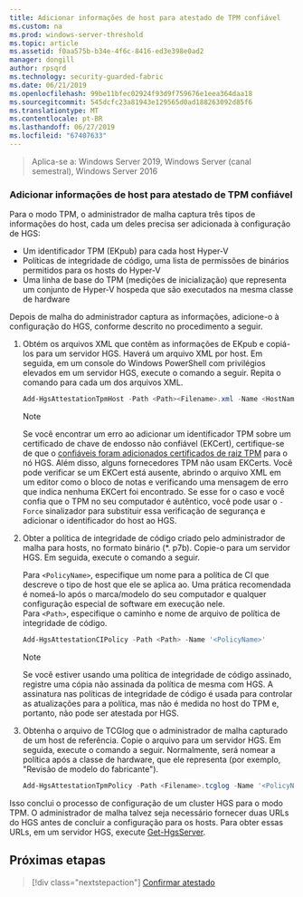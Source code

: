 ```yaml
---
title: Adicionar informações de host para atestado de TPM confiável
ms.custom: na
ms.prod: windows-server-threshold
ms.topic: article
ms.assetid: f0aa575b-b34e-4f6c-8416-ed3e398e0ad2
manager: dongill
author: rpsqrd
ms.technology: security-guarded-fabric
ms.date: 06/21/2019
ms.openlocfilehash: 99be11bfec02924f93d9f759676e1eea364daa18
ms.sourcegitcommit: 545dcfc23a81943e129565d0ad188263092d85f6
ms.translationtype: MT
ms.contentlocale: pt-BR
ms.lasthandoff: 06/27/2019
ms.locfileid: "67407633"
---
```

>Aplica-se a: Windows Server 2019, Windows Server (canal semestral), Windows Server 2016

### <a name="add-host-information-for-tpm-trusted-attestation"></a>Adicionar informações de host para atestado de TPM confiável

Para o modo TPM, o administrador de malha captura três tipos de informações do host, cada um deles precisa ser adicionada à configuração de HGS:

- Um identificador TPM (EKpub) para cada host Hyper-V
- Políticas de integridade de código, uma lista de permissões de binários permitidos para os hosts do Hyper-V
- Uma linha de base do TPM (medições de inicialização) que representa um conjunto de Hyper-V hospeda que são executados na mesma classe de hardware

Depois de malha do administrador captura as informações, adicione-o à configuração do HGS, conforme descrito no procedimento a seguir.

1. Obtém os arquivos XML que contêm as informações de EKpub e copiá-los para um servidor HGS. Haverá um arquivo XML por host. Em seguida, em um console do Windows PowerShell com privilégios elevados em um servidor HGS, execute o comando a seguir. Repita o comando para cada um dos arquivos XML.

    ```powershell
    Add-HgsAttestationTpmHost -Path <Path><Filename>.xml -Name <HostName>
    ```

    > [!NOTE]
    > Se você encontrar um erro ao adicionar um identificador TPM sobre um certificado de chave de endosso não confiável (EKCert), certifique-se de que o [confiáveis foram adicionados certificados de raiz TPM](guarded-fabric-install-trusted-tpm-root-certificates.md) para o nó HGS.
    > Além disso, alguns fornecedores TPM não usam EKCerts.
    > Você pode verificar se um EKCert está ausente, abrindo o arquivo XML em um editor como o bloco de notas e verificando uma mensagem de erro que indica nenhuma EKCert foi encontrado.
    > Se esse for o caso e você confia que o TPM no seu computador é autêntico, você pode usar o `-Force` sinalizador para substituir essa verificação de segurança e adicionar o identificador do host ao HGS.

2. Obter a política de integridade de código criado pelo administrador de malha para hosts, no formato binário (\*. p7b). Copie-o para um servidor HGS. Em seguida, execute o comando a seguir.

    Para `<PolicyName>`, especifique um nome para a política de CI que descreve o tipo de host que ele se aplica ao. Uma prática recomendada é nomeá-lo após o marca/modelo do seu computador e qualquer configuração especial de software em execução nele.<br>Para `<Path>`, especifique o caminho e nome de arquivo de política de integridade de código.

    ```powershell
    Add-HgsAttestationCIPolicy -Path <Path> -Name '<PolicyName>'
    ```
    
    > [!NOTE]
    > Se você estiver usando uma política de integridade de código assinado, registre uma cópia não assinada da política de mesma com HGS.
    > A assinatura nas políticas de integridade de código é usada para controlar as atualizações para a política, mas não é medida no host do TPM e, portanto, não pode ser atestada por HGS.

3. Obtenha o arquivo de TCGlog que o administrador de malha capturado de um host de referência. Copie o arquivo para um servidor HGS. Em seguida, execute o comando a seguir. Normalmente, será nomear a política após a classe de hardware, que ele representa (por exemplo, "Revisão de modelo do fabricante").

    ```powershell
    Add-HgsAttestationTpmPolicy -Path <Filename>.tcglog -Name '<PolicyName>'
    ```

Isso conclui o processo de configuração de um cluster HGS para o modo TPM. O administrador de malha talvez seja necessário fornecer duas URLs do HGS antes de concluir a configuração para os hosts. Para obter essas URLs, em um servidor HGS, execute [Get-HgsServer](https://docs.microsoft.com/powershell/module/hgsserver/get-hgsserver?view=win10-ps).

## <a name="next-step"></a>Próximas etapas

> [!div class="nextstepaction"]
> [Confirmar atestado](guarded-fabric-confirm-hosts-can-attest-successfully.md)
